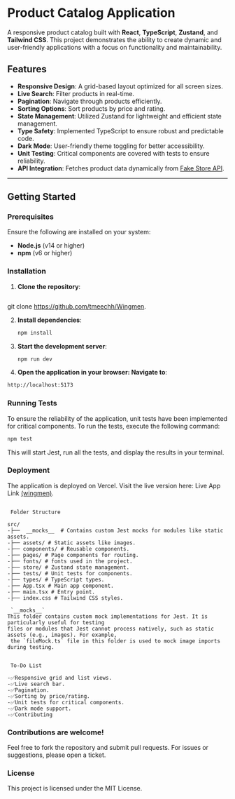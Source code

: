 # Product Catalog Application

A responsive product catalog built with **React**, **TypeScript**, **Zustand**, and **Tailwind CSS**. This project demonstrates the ability to create dynamic and user-friendly applications with a focus on functionality and maintainability.

## Features

- **Responsive Design**: A grid-based layout optimized for all screen sizes.
- **Live Search**: Filter products in real-time.
- **Pagination**: Navigate through products efficiently.
- **Sorting Options**: Sort products by price and rating.
- **State Management**: Utilized Zustand for lightweight and efficient state management.
- **Type Safety**: Implemented TypeScript to ensure robust and predictable code.
- **Dark Mode**: User-friendly theme toggling for better accessibility.
- **Unit Testing**: Critical components are covered with tests to ensure reliability.
- **API Integration**: Fetches product data dynamically from [Fake Store API](https://fakestoreapi.com/products).

---

## Getting Started

### Prerequisites

Ensure the following are installed on your system:

- **Node.js** (v14 or higher)
- **npm** (v6 or higher)

### Installation

1. **Clone the repository**:
   ```bash
  git clone https://github.com/tmeechh/Wingmen.

2. **Install dependencies**:
   ```bash
   npm install

3. **Start the development server**:
   ```bash
   npm run dev

4. **Open the application in your browser: Navigate to**:
  ```bash
 http://localhost:5173

```

### Running Tests
To ensure the reliability of the application, unit tests have been implemented for critical components. To run the tests, execute the following command:
 ```bash
npm test
 ```
This will start Jest, run all the tests, and display the results in your terminal.



### Deployment

The application is deployed on Vercel. Visit the live version here: Live App Link [(wingmen)](https://wingmenstore.vercel.app/).

```

 Folder Structure

src/
-├──  __mocks__  # Contains custom Jest mocks for modules like static assets.
-├── assets/ # Static assets like images.
-├── components/ # Reusable components.
-├── pages/ # Page components for routing.
-├── fonts/ # fonts used in the project.
-├── store/ # Zustand state management.
-├── tests/ # Unit tests for components.
-├── types/ # TypeScript types.
-├── App.tsx # Main app component.
-├── main.tsx # Entry point.
-├── index.css # Tailwind CSS styles.

 `__mocks__`
This folder contains custom mock implementations for Jest. It is particularly useful for testing
files or modules that Jest cannot process natively, such as static assets (e.g., images). For example,
 the `fileMock.ts` file in this folder is used to mock image imports during testing.


 To-Do List

-✅Responsive grid and list views.
-✅Live search bar.
-✅Pagination.
-✅Sorting by price/rating.
-✅Unit tests for critical components.
-✅Dark mode support.
-✅Contributing

```
### Contributions are welcome!

Feel free to fork the repository and submit pull requests. For issues or suggestions, please open a ticket.

### License

This project is licensed under the MIT License.




